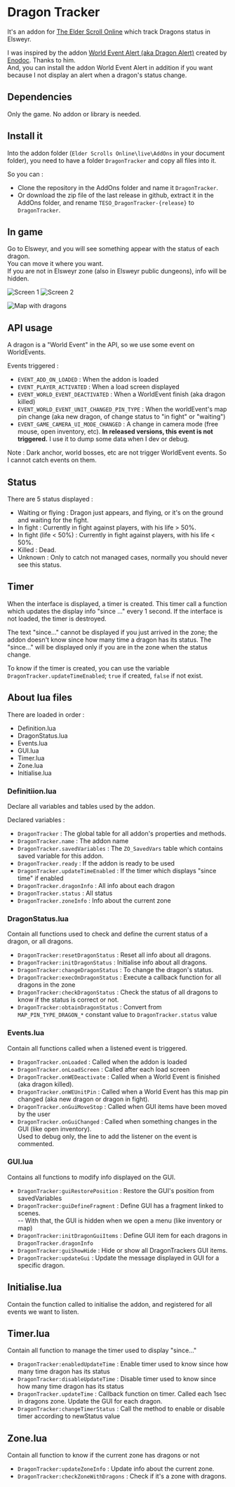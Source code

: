 # Dragon Tracker

It's an addon for [The Elder Scroll Online](https://www.elderscrollsonline.com) which track Dragons status in Elsweyr.

I was inspired by the addon [World Event Alert (aka Dragon Alert)](https://esoui.com/downloads/info2335-WorldEventAlertakaDragonAlert.html) created by [Enodoc](https://www.esoui.com/downloads/author-12447.html). Thanks to him.  
And, you can install the addon World Event Alert in addition if you want because I not display an alert when a dragon's status change.

## Dependencies

Only the game. No addon or library is needed.

## Install it

Into the addon folder (`Elder Scrolls Online\live\AddOns` in your document folder), you need to have a folder `DragonTracker` and copy all files into it.

So you can :

* Clone the repository in the AddOns folder and name it `DragonTracker`.
* Or download the zip file of the last release in github, extract it in the AddOns folder, and rename `TESO_DragonTracker-{release}` to `DragonTracker`.

## In game

Go to Elsweyr, and you will see something appear with the status of each dragon.  
You can move it where you want.  
If you are not in Elsweyr zone (also in Elsweyr public dungeons), info will be hidden.

![Screen 1](https://projects.bulton.fr/teso/DragonTracker/screen1.jpg)
![Screen 2](https://projects.bulton.fr/teso/DragonTracker/screen2.jpg)

![Map with dragons](https://projects.bulton.fr/teso/DragonTracker/map.jpg)

## API usage

A dragon is a "World Event" in the API, so we use some event on WorldEvents.

Events triggered :

* `EVENT_ADD_ON_LOADED` : When the addon is loaded
* `EVENT_PLAYER_ACTIVATED` : When a load screen displayed
* `EVENT_WORLD_EVENT_DEACTIVATED` : When a WorldEvent finish (aka dragon killed)
* `EVENT_WORLD_EVENT_UNIT_CHANGED_PIN_TYPE` : When the worldEvent's map pin change (aka new dragon, of change status to "in fight" or "waiting")
* `EVENT_GAME_CAMERA_UI_MODE_CHANGED` : A change in camera mode (free mouse, open inventory, etc). **In released versions, this event is not triggered.** I use it to dump some data when I dev or debug.

Note : Dark anchor, world bosses, etc are not trigger WorldEvent events. So I cannot catch events on them.

## Status

There are 5 status displayed :

* Waiting or flying : Dragon just appears, and flying, or it's on the ground and waiting for the fight.
* In fight : Currently in fight against players, with his life > 50%.
* In fight (life < 50%) : Currently in fight against players, with his life < 50%.
* Killed : Dead.
* Unknown : Only to catch not managed cases, normally you should never see this status.

## Timer

When the interface is displayed, a timer is created. This timer call a function which updates the display info "since ..." every 1 second. If the interface is not loaded, the timer is destroyed.

The text "since..." cannot be displayed if you just arrived in the zone; the addon doesn't know since how many time a dragon has its status. The "since..." will be displayed only if you are in the zone when the status change.

To know if the timer is created, you can use the variable `DragonTracker.updateTimeEnabled`; `true` if created, `false` if not exist.

## About lua files

There are loaded in order :

* Definition.lua
* DragonStatus.lua
* Events.lua
* GUI.lua
* Timer.lua
* Zone.lua
* Initialise.lua

### Definitiion.lua

Declare all variables and tables used by the addon.

Declared variables :

* `DragonTracker` : The global table for all addon's properties and methods.
* `DragonTracker.name` : The addon name
* `DragonTracker.savedVariables` : The `ZO_SavedVars` table which contains saved variable for this addon.
* `DragonTracker.ready` : If the addon is ready to be used
* `DragonTracker.updateTimeEnabled` : If the timer which displays "since time" if enabled
* `DragonTracker.dragonInfo` : All info about each dragon
* `DragonTracker.status` : All status
* `DragonTracker.zoneInfo` : Info about the current zone

### DragonStatus.lua

Contain all functions used to check and define the current status of a dragon, or all dragons.

* `DragonTracker:resetDragonStatus` : Reset all info about all dragons.
* `DragonTracker:initDragonStatus` : Initialise info about all dragons.
* `DragonTracker:changeDragonStatus` : To change the dragon's status.
* `DragonTracker:execOnDragonStatus` : Execute a callback function for all dragons in the zone
* `DragonTracker:checkDragonStatus` : Check the status of all dragons to know if the status is correct or not.
* `DragonTracker:obtainDragonStatus` : Convert from `MAP_PIN_TYPE_DRAGON_*` constant value to `DragonTracker.status` value

### Events.lua

Contain all functions called when a listened event is triggered.

* `DragonTracker.onLoaded` : Called when the addon is loaded
* `DragonTracker.onLoadScreen` : Called after each load screen
* `DragonTracker.onWEDeactivate` : Called when a World Event is finished (aka dragon killed).
* `DragonTracker.onWEUnitPin` : Called when a World Event has this map pin changed (aka new dragon or dragon in fight).
* `DragonTracker.onGuiMoveStop` : Called when GUI items have been moved by the user
* `DragonTracker.onGuiChanged` : Called when something changes in the GUI (like open inventory).  
Used to debug only, the line to add the listener on the event is commented.

### GUI.lua

Contains all functions to modify info displayed on the GUI.

* `DragonTracker:guiRestorePosition` : Restore the GUI's position from savedVariables
* `DragonTracker:guiDefineFragment` : Define GUI has a fragment linked to scenes.  
-- With that, the GUI is hidden when we open a menu (like inventory or map)
* `DragonTracker:initDragonGuiItems` : Define GUI item for each dragons in `DragonTracker.dragonInfo`
* `DragonTracker:guiShowHide` : Hide or show all DragonTrackers GUI items.
* `DragonTracker:updateGui` : Update the message displayed in GUI for a specific dragon.

## Initialise.lua

Contain the function called to initialise the addon, and registered for all events we want to listen.

## Timer.lua

Contain all function to manage the timer used to display "since..."

* `DragonTracker:enabledUpdateTime` : Enable timer used to know since how many time dragon has its status
* `DragonTracker:disableUpdateTime` : Disable timer used to know since how many time dragon has its status
* `DragonTracker.updateTime` : Callback function on timer. Called each 1sec in dragons zone. Update the GUI for each dragon.
* `DragonTracker:changeTimerStatus` : Call the method to enable or disable timer according to newStatus value

## Zone.lua

Contain all function to know if the current zone has dragons or not

* `DragonTracker:updateZoneInfo` : Update info about the current zone.
* `DragonTracker:checkZoneWithDragons` : Check if it's a zone with dragons.
